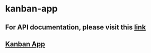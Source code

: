 # kanban-app

## For API documentation, please visit this [link](https://documenter.getpostman.com/view/9351386/TVmPBHGY)
## [Kanban App](https://kanban-a9a39.web.app)